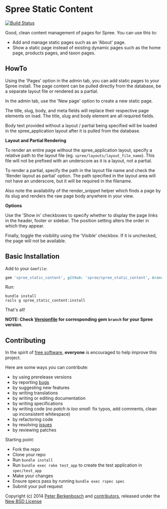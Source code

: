 # Spree Static Content

[![Build Status](https://api.travis-ci.org/spree/spree_static_content.png?branch=master)](https://travis-ci.org/spree/spree_static_content)

Good, clean content management of pages for Spree.  You can use this to:

- Add and manage static pages such as an 'About' page.
- Show a static page instead of existing dynamic pages such as the home page,
  products pages, and taxon pages.

## HowTo

Using the 'Pages' option in the admin tab, you can add static pages to your Spree install. The page content can
be pulled directly from the database, be a separate layout file or rendered as a partial.

In the admin tab, use the 'New page' option to create a new static page.

The title, slug, body, and meta fields will replace their respective page elements on load. The title, slug and
body element are all required fields.

Body text provided without a layout / partial being specified will be loaded in the spree_application layout after
it is pulled from the database.

**Layout and Partial Rendering**

To render an entire page without the spree_application layout, specify a relative path to the layout file (eg.
`spree/layouts/layout_file_name`). This file will not be prefixed with an underscore as it is a layout, not a partial.

To render a partial, specify the path in the layout file name and check the 'Render layout as partial' option. The
path specified in the layout area will not have an underscore, but it will be required in the filename.

Also note the availability of the render_snippet helper which finds a page by its slug and renders the raw page
body anywhere in your view.

**Options**

Use the 'Show in' checkboxes to specify whether to display the page links in the header, footer or sidebar. The
position setting alters the order in which they appear.

Finally, toggle the visibility using the 'Visible' checkbox. If it is unchecked, the page will not be available.

## Basic Installation

Add to your `Gemfile`:

```ruby
gem 'spree_static_content', github: 'spree/spree_static_content', branch: 'master'
```

Run:

    bundle install
    rails g spree_static_content:install

That's all!

**NOTE: Check [Versionfile][1] for corresponding gem `branch` for your Spree version.**

## Contributing

In the spirit of [free software][2], **everyone** is encouraged to help improve this project.

Here are some ways *you* can contribute:

* by using prerelease versions
* by reporting [bugs][3]
* by suggesting new features
* by writing translations
* by writing or editing documentation
* by writing specifications
* by writing code (*no patch is too small*: fix typos, add comments, clean up inconsistent whitespace)
* by refactoring code
* by resolving [issues][3]
* by reviewing patches

Starting point:

* Fork the repo
* Clone your repo
* Run `bundle install`
* Run `bundle exec rake test_app` to create the test application in `spec/test_app`
* Make your changes
* Ensure specs pass by running `bundle exec rspec spec`
* Submit your pull request

Copyright (c) 2014 [Peter Berkenbosch][4] and [contributors][5], released under the [New BSD License][6]

[1]: https://github.com/spree/spree_static_content/blob/master/Versionfile
[2]: http://www.fsf.org/licensing/essays/free-sw.html
[3]: https://github.com/spree/spree_static_content/issues
[4]: https://github.com/peterberkenbosch
[5]: https://github.com/spree/spree_static_content/graphs/contributors
[6]: https://github.com/spree/spree_static_content/blob/master/LICENSE.md
